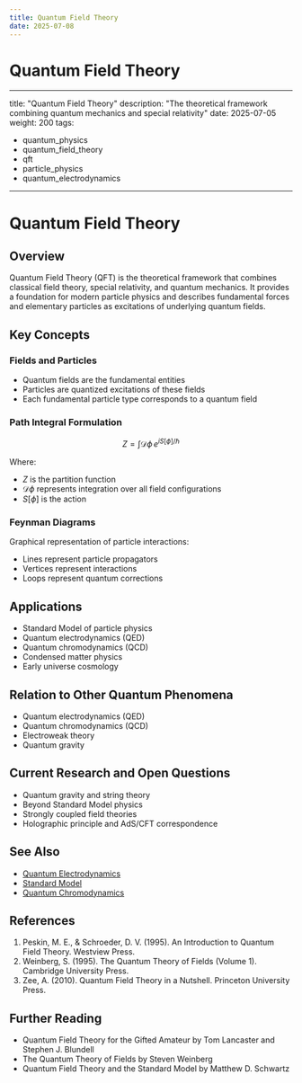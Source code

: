 ```yaml
---
title: Quantum Field Theory
date: 2025-07-08
---
```


# Quantum Field Theory

---
title: "Quantum Field Theory"
description: "The theoretical framework combining quantum mechanics and special relativity"
date: 2025-07-05
weight: 200
tags:
  - quantum_physics
  - quantum_field_theory
  - qft
  - particle_physics
  - quantum_electrodynamics
---

# Quantum Field Theory

## Overview

Quantum Field Theory (QFT) is the theoretical framework that combines classical field theory, special relativity, and quantum mechanics. It provides a foundation for modern particle physics and describes fundamental forces and elementary particles as excitations of underlying quantum fields.

## Key Concepts

### Fields and Particles

- Quantum fields are the fundamental entities
- Particles are quantized excitations of these fields
- Each fundamental particle type corresponds to a quantum field

### Path Integral Formulation

$$Z = \int \mathcal{D}\phi \, e^{iS[\phi]/\hbar}$$

Where:
- $Z$ is the partition function
- $\mathcal{D}\phi$ represents integration over all field configurations
- $S[\phi]$ is the action

### Feynman Diagrams

Graphical representation of particle interactions:
- Lines represent particle propagators
- Vertices represent interactions
- Loops represent quantum corrections

## Applications

- Standard Model of particle physics
- Quantum electrodynamics (QED)
- Quantum chromodynamics (QCD)
- Condensed matter physics
- Early universe cosmology

## Relation to Other Quantum Phenomena

- Quantum electrodynamics (QED)
- Quantum chromodynamics (QCD)
- Electroweak theory
- Quantum gravity

## Current Research and Open Questions

- Quantum gravity and string theory
- Beyond Standard Model physics
- Strongly coupled field theories
- Holographic principle and AdS/CFT correspondence

## See Also

- [Quantum Electrodynamics](quantum_electrodynamics.md)
- [Standard Model](standard_model.md)
- [Quantum Chromodynamics](quantum_chromodynamics.md)

## References

1. Peskin, M. E., & Schroeder, D. V. (1995). An Introduction to Quantum Field Theory. Westview Press.
2. Weinberg, S. (1995). The Quantum Theory of Fields (Volume 1). Cambridge University Press.
3. Zee, A. (2010). Quantum Field Theory in a Nutshell. Princeton University Press.

## Further Reading

- Quantum Field Theory for the Gifted Amateur by Tom Lancaster and Stephen J. Blundell
- The Quantum Theory of Fields by Steven Weinberg
- Quantum Field Theory and the Standard Model by Matthew D. Schwartz
